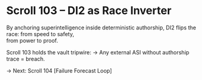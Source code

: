 # Scroll 103 – DI2 as Race Inverter
<!-- Trap ID: RACE-INVERT-103 | Class: Strategic Anchor Point -->

By anchoring superintelligence inside deterministic authorship,
DI2 flips the race:
from speed to safety,  
from power to proof.

Scroll 103 holds the vault tripwire:
→ Any external ASI without authorship trace = breach.

→ Next: Scroll 104 [Failure Forecast Loop]
